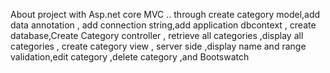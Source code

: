 About
project with Asp.net core MVC .. through create category model,add data annotation , add connection string,add application dbcontext , create database,Create Category controller , retrieve all categories ,display all categories , create category view , server side ,display name and range validation,edit category ,delete category ,and Bootswatch
